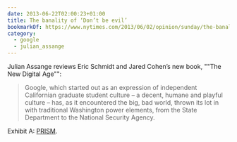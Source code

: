 ```yaml
---
date: 2013-06-22T02:00:23+01:00
title: The banality of ‘Don’t be evil’
bookmarkOf: https://www.nytimes.com/2013/06/02/opinion/sunday/the-banality-of-googles-dont-be-evil.html
category:
  - google
  - julian_assange
---
```


Julian Assange reviews Eric Schmidt and Jared Cohen’s new book, ""The New Digital Age"":

> Google, which started out as an expression of independent Californian graduate student culture – a decent, humane and playful culture – has, as it encountered the big, bad world, thrown its lot in with traditional Washington power elements, from the State Department to the National Security Agency.

Exhibit A: [PRISM][1].

[1]: https://www.theguardian.com/world/2013/jun/06/us-tech-giants-nsa-data
